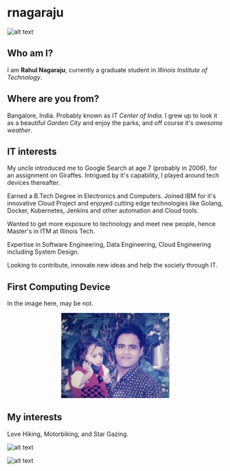 # rnagaraju

![alt text](images/image1.png)

## Who am I?

I am **Rahul Nagaraju**, currently a graduate student in *Illinois Institute of Technology*.

## Where are you from?

Bangalore, India. Probably known as *IT Center of India*. I grew up to look it as a beautiful *Garden City* and enjoy the parks, and off course it's *awesome weather*.

## IT interests

My uncle introduced me to Google Search at age 7 (probably in 2006), for an assignment on Giraffes. Intrigued by it's capability, I played around tech devices thereafter.  

Earned a B.Tech Degree in Electronics and Computers. Joined IBM for it's innovative Cloud Project and enjoyed cutting edge technologies like Golang, Docker, Kubernetes, Jenkins and other automation and Cloud tools.   

Wanted to get more exposure to technology and meet new people, hence Master's in ITM at Illinois Tech.  

Expertise in Software Engineering, Data Engineering, Cloud Engineering including System Design.  

Looking to contribute, innovate new ideas and help the society through IT.

## First Computing Device

In the image here, may be not.  

<div style="text-align: center;">
  <img src="images/image5.png" alt="alt text" style="width: 50%;" />
</div>

## My interests

Love Hiking, Motorbiking, and Star Gazing. 

![alt text](images/image6.png)

![alt text](images/image7.png)